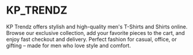 # KP_TRENDZ
KP Trendz offers stylish and high-quality men's T-Shirts and Shirts online. Browse our exclusive collection, add your favorite pieces to the cart, and enjoy fast checkout and delivery. Perfect fashion for casual, office, or gifting – made for men who love style and comfort.
